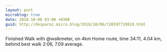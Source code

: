 ```yaml
---
layout: post
microblog: true
date: 2010-10-06 03:00 +0300
guid: http://desparoz.micro.blog/2010/10/06/t26597719810.html
---
```

Finished Walk with @walkmeter, on 4km Home route, time 34:11, 4.04 km, behind best walk 2:06, 7.09 average.
